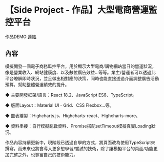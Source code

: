 # 【Side Project - 作品】大型電商營運監控平台

作品DEMO [連結](https://bob-ec-website-monitor.vercel.app/).

## 內容

模擬開發一個電子商務監控平台，用於顯示大型電商/購物網站當日的營運狀況，像是營業收入、網站健康度、以及數位廣告效益...等等。業主/營運者可以透過此平台瞭解即時狀況，並且做出相對應的決策，同時也能直接透過介面調整廣告活動預算，幫助整體營運績效的提升。

◆ 主要開發框架/語言：React 18.2、JavaScript ES6、TypeScript。

◆ 版面Layout：Material UI - Grid、CSS Flexbox...等。

◆ 圖表繪製：Highcharts.js、Highcharts-react、Highcharts-more。

◆ 資料串接：自行模擬亂數資料、Promise搭配setTimeout模擬真實Loading狀況。

作品內容持續更新中，現階段已透過自學的方式，將頁面改為使用TypeScript來撰寫。而未來也將會導入更多想學習/嘗試的技術，除了讓模擬平台的頁面/功能更加完整之外，也豐富自己的技術能力。
